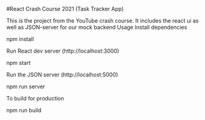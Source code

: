 #React Crash Course 2021 (Task Tracker App)

This is the project from the YouTube crash course. It includes the react ui as well as JSON-server for our mock backend
Usage
Install dependencies

npm install

Run React dev server (http://localhost:3000)

npm start

Run the JSON server (http://localhost:5000)

npm run server

To build for production

npm run build
